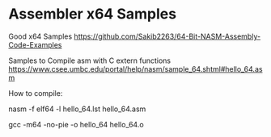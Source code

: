 # Assembler x64 Samples

Good x64 Samples https://github.com/Sakib2263/64-Bit-NASM-Assembly-Code-Examples

Samples to Compile asm with C extern functions https://www.csee.umbc.edu/portal/help/nasm/sample_64.shtml#hello_64.asm

How to compile:

nasm -f elf64 -l hello_64.lst  hello_64.asm

gcc -m64 -no-pie -o hello_64  hello_64.o
